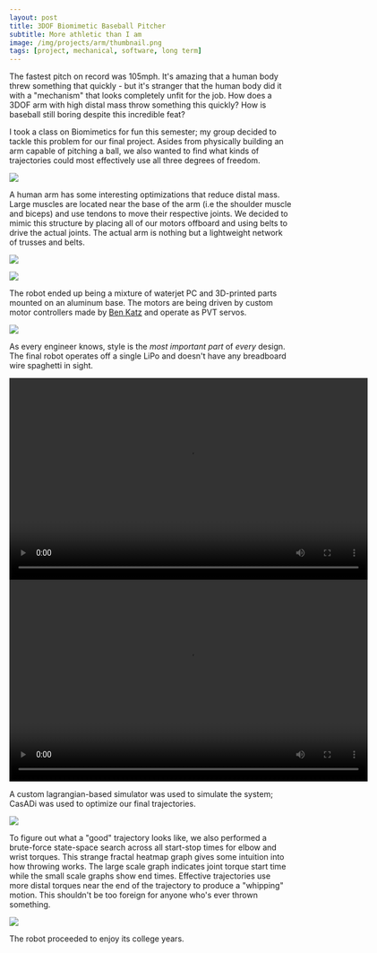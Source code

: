 ```yaml
---
layout: post
title: 3DOF Biomimetic Baseball Pitcher
subtitle: More athletic than I am
image: /img/projects/arm/thumbnail.png
tags: [project, mechanical, software, long term]
---
```

The fastest pitch on record was 105mph. It's amazing that a human body threw something that quickly - but it's stranger that the human body did it with a "mechanism" that looks completely unfit for the job. How does a 3DOF arm with high distal mass throw something this quickly? How is baseball still boring despite this incredible feat?

I took a class on Biomimetics for fun this semester; my group decided to tackle this problem for our final project. Asides from physically building an arm capable of pitching a ball, we also wanted to find what kinds of trajectories could most effectively use all three degrees of freedom.

![](/img/projects/arm/1.png)

A human arm has some interesting optimizations that reduce distal mass. Large muscles are located near the base of the arm (i.e the shoulder muscle and biceps) and use tendons to move their respective joints. We decided to mimic this structure by placing all of our motors offboard and using belts to drive the actual joints. The actual arm is nothing but a lightweight network of trusses and belts.

![](/img/projects/arm/2.jpg)

![](/img/projects/arm/3.jpg)

The robot ended up being a mixture of waterjet PC and 3D-printed parts mounted on an aluminum base. The motors are being driven by custom motor controllers made by [Ben Katz](http://build-its-inprogress.blogspot.com/) and operate as PVT servos.

![](/img/projects/arm/4.png)

As every engineer knows, style is the _most important part_ of _every_ design. The final robot operates off a single LiPo and doesn't have any breadboard wire spaghetti in sight.

<video width="640" height="360" controls>
  <source src="/img/projects/arm/5.mp4" type="video/mp4">
Your browser does not support the video tag.
</video>

<video width="640" height="360" controls>
  <source src="/img/projects/arm/6.mp4" type="video/mp4">
Your browser does not support the video tag.
</video>

A custom lagrangian-based simulator was used to simulate the system; CasADi was used to optimize our final trajectories.

![](/img/projects/arm/7.png)

To figure out what a "good" trajectory looks like, we also performed a brute-force state-space search across all start-stop times for elbow and wrist torques. This strange fractal heatmap graph gives some intuition into how throwing works. The large scale graph indicates joint torque start time while the small scale graphs show end times. Effective trajectories use more distal torques near the end of the trajectory to produce a "whipping" motion. This shouldn't be too foreign for anyone who's ever thrown something.

![](/img/projects/arm/8.jpg)

The robot proceeded to enjoy its college years. 